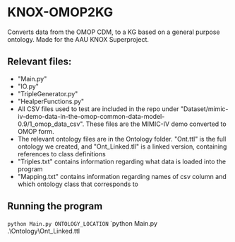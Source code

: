 # KNOX-OMOP2KG
Converts data from the OMOP CDM, to a KG based on a general purpose ontology. Made for the AAU KNOX Superproject.

## Relevant files:
* "Main.py"
* "IO.py"
* "TripleGenerator.py"
* "HealperFunctions.py"
* All CSV files used to test are included in the repo under "Dataset/mimic-iv-demo-data-in-the-omop-common-data-model-0.9/1_omop_data_csv". These files are the MIMIC-IV demo converted to OMOP form.
* The relevant ontology files are in the Ontology folder. "Ont.ttl" is the full ontology we created, and "Ont_Linked.tll" is a linked version, containing references  to class definitions
* "Triples.txt" contains information regarding what data is loaded into the program
* "Mapping.txt" contains information regarding names of csv column and which ontology class that corresponds to

## Running the program
`python Main.py ONTOLOGY_LOCATION`
`python Main.py .\Ontology\Ont_Linked.ttl
